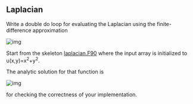 ## Laplacian

Write a double do loop for evaluating the Laplacian using the
finite-difference approximation

<!-- Equation
\begin{align*}
\nabla^2 u  &= \frac{u(i-1,j)-2u(i,j)+u(i+1,j)}{(\Delta x)^2} \\
 &+ \frac{u(i,j-1)-2u(i,j)+u(i,j+1)}{(\Delta y)^2}
 \end{align*}
 --> 
![img](https://latex.codecogs.com/gif.latex?\begin{align*}&space;\nabla^2&space;u&space;&=&space;\frac{u(i-1,j)-2u(i,j)&plus;u(i&plus;1,j)}{(\Delta&space;x)^2}&space;\\&space;&&plus;&space;\frac{u(i,j-1)-2u(i,j)&plus;u(i,j&plus;1)}{(\Delta&space;y)^2}&space;\end{align*})

Start from the skeleton [laplacian.F90](laplacian.F90) where the input array
is initialized to u(x,y)=x<sup>2</sup>+y<sup>2</sup>.

The analytic solution for that function is
<!-- Equation
\nabla^2 u(x,y)  = 4 
 --> 
![img](https://latex.codecogs.com/gif.latex?\nabla^2&space;u(x,y)&space;=&space;4)

for checking the correctness of your implementation.

